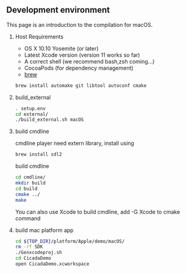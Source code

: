## Development environment
This page is an introduction to the compilation for macOS.
1. Host Requirements
    - OS X 10.10 Yosemite (or later)
    - Latest Xcode version (version 11 works so far)
    - A correct shell (we recommend bash,zsh coming...)
    - CocoaPods (for dependency management)
    - [brew](https://brew.sh/)

     ```bash
    brew install automake git libtool autoconf cmake
    ```

2. build_external

     ```bash
    . setup.env
    cd external/
    ./build_external.sh macOS
    ```

3. build cmdline

    cmdline player need extern library, install using
    ```bash
    brew install sdl2
    ```

    build cmdline
    ```bash
    cd cmdline/
    mkdir build
    cd build
    cmake ../
    make
    ```
   You can also use Xcode to build cmdline, add -G Xcode to cmake command

4. build mac platform app

    ```bash
    cd ${TOP_DIR}/platform/Apple/demo/macOS/
    rm -rf SDK
    ./Genxcodeproj.sh
    cd CicadaDemo
    open CicadaDemo.xcworkspace
    ```
